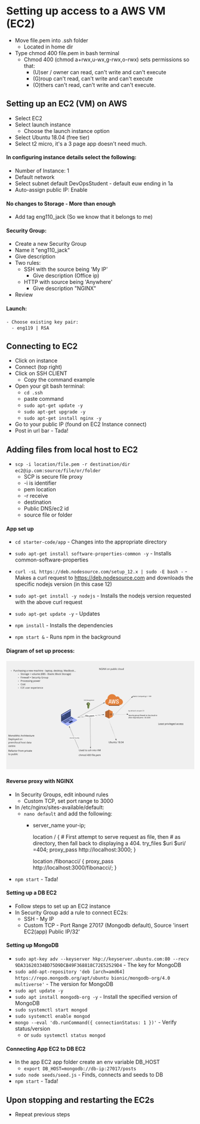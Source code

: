 # Setting up access to a AWS VM (EC2)

- Move file.pem into .ssh folder
  - Located in home dir
- Type chmod 400 file.pem in bash terminal
  - Chmod 400 (chmod a+rwx,u-wx,g-rwx,o-rwx) sets permissions so that:
    - (U)ser / owner can read, can't write and can't execute
    - (G)roup can't read, can't write and can't execute
    - (O)thers can't read, can't write and can't execute.

## Setting up an EC2 (VM) on AWS

- Select EC2
- Select launch instance
  - Choose the launch instance option
- Select Ubuntu 18.04 (free tier)
- Select t2 micro, it's a 3 page app doesn't need much.
#### In configuring instance details select the following:
  - Number of Instance: 1
  - Default network
  - Select subnet default DevOpsStudent - default euw ending in 1a
  - Auto-assign public IP: Enable
#### No changes to Storage -  More than enough
- Add tag eng110_jack (So we know that it belongs to me)
#### Security Group:
  - Create a new Security Group
  - Name it "eng110_jack"
  - Give description
  - Two rules:
    - SSH with the source being 'My IP'
      - Give description (Office ip)
    - HTTP with source being 'Anywhere'
      - Give description "NGINX"
  - Review
#### Launch:
    - Choose existing key pair:
      - eng119 | RSA

## Connecting to EC2
- Click on instance
- Connect (top right)
- Click on SSH CLIENT
  - Copy the command example
- Open your git bash terminal:
  - `cd .ssh`
  - paste command
  - `sudo apt-get update -y`
  - `sudo apt-get upgrade -y`
  - `sudo apt-get install nginx -y`
- Go to your public IP (found on EC2 Instance connect)
- Post in url bar - Tada!

## Adding files from local host to EC2

- `scp -i location/file.pem -r destination/dir ec2@ip.com:source/file/or/folder`
  - SCP is secure file proxy
  - -i is identifier
  - pem location
  - -r receive
  - destination
  - Public DNS/ec2 id
  - source file or folder

#### App set up

- `cd starter-code/app` - Changes into the appropriate directory

- `sudo apt-get install software-properties-common -y` - Installs common-software-properties

- `curl -sL https://deb.nodesource.com/setup_12.x | sudo -E bash -` -
  Makes a curl request to https://deb.nodesource.com and downloads the specific nodejs version (in this case 12)

- `sudo apt-get install -y nodejs` -
  Installs the nodejs version requested with the above curl request

- `sudo apt-get update -y` - Updates

- `npm install` - Installs the dependencies

- `npm start &` - Runs npm in the background

#### Diagram of set up process:
![](img/EC2_diagram.png)

  
#### Reverse proxy with NGINX

- In Security Groups, edit inbound rules
  - Custom TCP, set port range to 3000
- In /etc/nginx/sites-available/default:
  - `nano default` and add the following:
    - server_name your-ip;

        location / {
                # First attempt to serve request as file, then
                # as directory, then fall back to displaying a 404.
                try_files $uri $uri/ =404;
                proxy_pass http://localhost:3000;
        }

        location /fibonacci/ {
                proxy_pass http://localhost:3000/fibonacci/;
        }
- `npm start` - Tada!

#### Setting up a DB EC2

- Follow steps to set up an EC2 instance
- In Security Group add a rule to connect EC2s:
  - SSH - My IP
  - Custom TCP - Port Range 27017 (Mongodb default), Source 'insert EC2(app) Public IP/32'

#### Setting up MongoDB

- `sudo apt-key adv --keyserver hkp://keyserver.ubuntu.com:80 --recv 9DA31620334BD75D9DCB49F368818C72E52529D4` - The key for MongoDB
- `sudo add-apt-repository 'deb [arch=amd64] https://repo.mongodb.org/apt/ubuntu bionic/mongodb-org/4.0 multiverse'` - The version for MongoDB
- `sudo apt update -y`
- `sudo apt install mongodb-org -y` - Install the specified version of MongoDB
- `sudo systemctl start mongod`
- `sudo systemctl enable mongod`
- `mongo --eval 'db.runCommand({ connectionStatus: 1 })'` - Verify status/version
  - or `sudo systemctl status mongod`

#### Connecting App EC2 to DB EC2
- In the app EC2 app folder create an env variable DB_HOST
  - `export DB_HOST=mongodb://db-ip:27017/posts`
- `sudo node seeds/seed.js` - Finds, connects and seeds to DB
- `npm start` - Tada!


## Upon stopping and restarting the EC2s
- Repeat previous steps